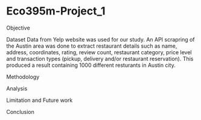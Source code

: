 # Eco395m-Project_1



Objective


Dataset
Data from Yelp website was used for our study. An API scrapring of the Austin area was done to extract restaurant details such as name, address, coordinates, rating, review count, restaurant category, price level and transaction types (pickup, delivery and/or restaurant reservation). This produced a result containing 1000 different resturants in Austin city.

Methodology

Analysis

Limitation and Future work


Conclusion
